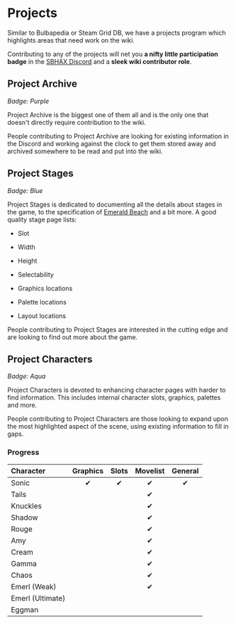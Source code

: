 # Projects

Similar to Bulbapedia or Steam Grid DB, we have a projects program which highlights areas that need work on the wiki.

Contributing to any of the projects will net you **a nifty little participation badge** in the [SBHAX Discord](https://discord.gg/KGWgnAw) and a **sleek wiki contributor role**.

## Project Archive

*Badge: Purple*

Project Archive is the biggest one of them all and is the only one that doesn't directly require contribution to the wiki.

People contributing to Project Archive are looking for existing information in the Discord and working against the clock to get them stored away and archived somewhere to be read and put into the wiki.

## Project Stages

*Badge: Blue*

Project Stages is dedicated to documenting all the details about stages in the game, to the specification of [Emerald Beach](?a=stages/emeraldbeach) and a bit more. A good quality stage page lists:

- Slot

- Width

- Height

- Selectability

- Graphics locations

- Palette locations

- Layout locations

People contributing to Project Stages are interested in the cutting edge and are looking to find out more about the game.

## Project Characters

*Badge: Aqua*

Project Characters is devoted to enhancing character pages with harder to find information. This includes internal character slots, graphics, palettes and more.

People contributing to Project Characters are those looking to expand upon the most highlighted aspect of the scene, using existing information to fill in gaps.

### Progress

|Character|Graphics|Slots|Movelist|General|
|:--------|:------:|:---:|:------:|:-----:|
|Sonic|✔|✔|✔|✔|
|Tails|||✔||
|Knuckles|||✔||
|Shadow|||✔||
|Rouge|||✔||
|Amy|||✔||
|Cream|||✔||
|Gamma|||✔||
|Chaos|||✔||
|Emerl (Weak)|||✔||
|Emerl (Ultimate)|||||
|Eggman|||||